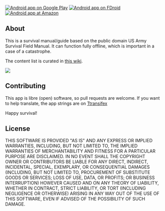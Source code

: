 [![Android app on Google Play](http://ligi.de/img/play_badge.png)](https://play.google.com/store/apps/details?id=org.ligi.survivalmanual)
[![Android app on FDroid](http://ligi.de/img/fdroid_badge.png)](https://f-droid.org/repository/browse/?fdid=org.ligi.survivalmanual)
[![Android app at Amazon](http://ligi.de/img/amazon_badge.png)](https://www.amazon.com/ligi-Survival-Manual/dp/B06WW43R3T)

## About
This is a survival manual/guide based on the public domain US Army Survival Field Manual.
It can function fully offline, which is important in a case of a catastrophe.

The content list is curated in [this wiki](https://github.com/ligi/SurvivalManual/wiki).

![](https://raw.githubusercontent.com/ligi/SurvivalManual/master/assets/banner.png)

## Contributing
This app is libre (open) software, so pull requests are welcome.
If you want to help translate, the app strings are on [Ttransifex](https://www.transifex.com/ligi/survivalmanual)

Happy survival!

## License
THIS SOFTWARE IS PROVIDED "AS IS" AND ANY EXPRESS OR IMPLIED WARRANTIES, INCLUDING, BUT NOT LIMITED TO, THE IMPLIED WARRANTIES OF MERCHANTABILITY AND FITNESS FOR A PARTICULAR PURPOSE ARE DISCLAIMED. IN NO EVENT SHALL THE COPYRIGHT OWNER OR CONTRIBUTORS BE LIABLE FOR ANY DIRECT, INDIRECT, INCIDENTAL, SPECIAL, EXEMPLARY, OR CONSEQUENTIAL DAMAGES (INCLUDING, BUT NOT LIMITED TO, PROCUREMENT OF SUBSTITUTE GOODS OR SERVICES; LOSS OF USE, DATA, OR PROFITS; OR BUSINESS INTERRUPTION) HOWEVER CAUSED AND ON ANY THEORY OF LIABILITY, WHETHER IN CONTRACT, STRICT LIABILITY, OR TORT (INCLUDING NEGLIGENCE OR OTHERWISE) ARISING IN ANY WAY OUT OF THE USE OF THIS SOFTWARE, EVEN IF ADVISED OF THE POSSIBILITY OF SUCH DAMAGE.
